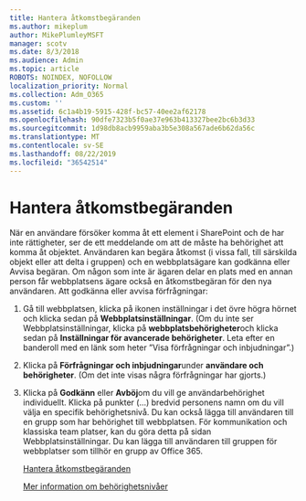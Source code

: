 ```yaml
---
title: Hantera åtkomstbegäranden
ms.author: mikeplum
author: MikePlumleyMSFT
manager: scotv
ms.date: 8/3/2018
ms.audience: Admin
ms.topic: article
ROBOTS: NOINDEX, NOFOLLOW
localization_priority: Normal
ms.collection: Adm_O365
ms.custom: ''
ms.assetid: 6c1a4b19-5915-428f-bc57-40ee2af62178
ms.openlocfilehash: 90dfe7323b5f0ae37e963b413327bee2bc6b3d33
ms.sourcegitcommit: 1d98db8acb9959aba3b5e308a567ade6b62da56c
ms.translationtype: MT
ms.contentlocale: sv-SE
ms.lasthandoff: 08/22/2019
ms.locfileid: "36542514"
---
```

# <a name="manage-access-requests"></a>Hantera åtkomstbegäranden

När en användare försöker komma åt ett element i SharePoint och de har inte rättigheter, ser de ett meddelande om att de måste ha behörighet att komma åt objektet. Användaren kan begära åtkomst (i vissa fall, till särskilda objekt eller att delta i gruppen) och en webbplatsägare kan godkänna eller Avvisa begäran. Om någon som inte är ägaren delar en plats med en annan person får webbplatsens ägare också en åtkomstbegäran för den nya användaren. Att godkänna eller avvisa förfrågningar:
  
1. Gå till webbplatsen, klicka på ikonen inställningar i det övre högra hörnet och klicka sedan på **Webbplatsinställningar**. (Om du inte ser Webbplatsinställningar, klicka på **webbplatsbehörigheter**och klicka sedan på **Inställningar för avancerade behörigheter**. Leta efter en banderoll med en länk som heter ”Visa förfrågningar och inbjudningar”.)
    
2. Klicka på **Förfrågningar och inbjudningar**under **användare och behörigheter**. (Om det inte visas några förfrågningar har gjorts.)
    
3. Klicka på **Godkänn** eller **Avböj**om du vill ge användarbehörighet individuellt. Klicka på punkter (...) bredvid personens namn om du vill välja en specifik behörighetsnivå. Du kan också lägga till användaren till en grupp som har behörighet till webbplatsen. För kommunikation och klassiska team platser, kan du göra detta på sidan Webbplatsinställningar. Du kan lägga till användaren till gruppen för webbplatser som tillhör en grupp av Office 365.
    
    [Hantera åtkomstbegäranden](https://go.microsoft.com/fwlink/?linkid=2008747)
    
    [Mer information om behörighetsnivåer](https://go.microsoft.com/fwlink/?linkid=867071)
    

